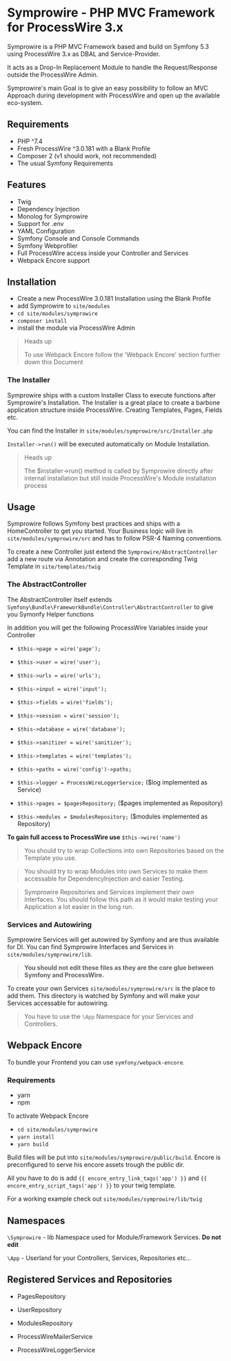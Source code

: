# Symprowire - PHP MVC Framework for ProcessWire 3.x

Symprowire is a PHP MVC Framework based and build on Symfony 5.3 using ProcessWire 3.x as DBAL and Service-Provider.

It acts as a Drop-In Replacement Module to handle the Request/Response outside the ProcessWire Admin. 

Symprowire's main Goal is to give an easy possibility to follow an MVC Approach during development with ProcessWire and open up the available eco-system.

## Requirements

- PHP ^7.4
- Fresh ProcessWire ^3.0.181 with a Blank Profile 
- Composer 2 (v1 should work, not recommended)
- The usual Symfony Requirements

## Features

- Twig
- Dependency Injection
- Monolog for Symprowire
- Support for .env
- YAML Configuration
- Symfony Console and Console Commands
- Symfony Webprofiler
- Full ProcessWire access inside your Controller and Services
- Webpack Encore support

## Installation

- Create a new ProcessWire 3.0.181 Installation using the Blank Profile
- add Symprowire to `site/modules` 
- `cd site/modules/symprowire`
- `composer install`
- install the module via ProcessWire Admin

> Heads up
> 
> To use Webpack Encore follow the 'Webpack Encore' section further down this Document  

### The Installer

Symprowire ships with a custom Installer Class to execute functions after Symprowire's Installation. The Installer is a great place to create a barbone application structure inside ProcessWire. Creating Templates, Pages, Fields etc.

You can find the Installer in `site/modules/symprowire/src/Installer.php`

`Installer->run()` will be executed automatically on Module Installation.
> Heads up
> 
> The $installer->run() method is called by Symprowire directly after internal installation but still inside ProcessWire's Module installation process

## Usage

Symprowire follows Symfony best practices and ships with a HomeController to get you started.
Your Business logic will live in `site/modules/symprowire/src` and has to follow PSR-4 Naming conventions. 

To create a new Controller just extend the `Symprowire/AbstractController` add a new route via Annotation and create the corresponding Twig Template in `site/templates/twig`

### The AbstractController 

The AbstractController itself extends `Symfony\Bundle\FrameworkBundle\Controller\AbstractController` to give you Symonfy Helper functions

In addition you will get the following ProcessWire Variables inside your Controller

- `$this->page = wire('page');`
- `$this->user = wire('user');`
- `$this->urls = wire('urls');`
- `$this->input = wire('input');`
- `$this->fields = wire('fields');`
- `$this->session = wire('session');`
- `$this->database = wire('database');`
- `$this->sanitizer = wire('sanitizer');`
- `$this->templates = wire('templates');`
- `$this->paths = wire('config')->paths;`

- `$this->logger = ProcessWireLoggerService;` ($log implemented as Service)
- `$this->pages = $pagesRepository;` ($pages implemented as Repository)
- `$this->modules = $modulesRepository;` ($modules implemented as Repository)

**To gain full access to ProcessWire use** `$this->wire('name')`

>You should try to wrap Collections into own Repositories based on the Template you use.

>You should try to wrap Modules into own Services to make them accessable for DependencyInjection and easier Testing.

>Symprowire Repositories and Services implement their own Interfaces. You should follow this path as it would make testing your Application a lot easier in the long run.

### Services and Autowiring

Symprowire Services will get autowired by Symfony and are thus available for DI. 
You can find Symprowire Interfaces and Services in `site/modules/symprowire/lib`.

>**You should not edit these files as they are the core glue between Symfony and ProcessWire.** 

To create your own Services `site/modules/symprowire/src` is the place to add them. 
This directory is watched by Symfony and will make your Services accessable for autowiring.

>You have to use the `\App` Namespace for your Services and Controllers. 

## Webpack Encore
To bundle your Frontend you can use `symfony/webpack-encore`.

### Requirements
- yarn
- npm

To activate Webpack Encore
- `cd site/modules/symprowire`
- `yarn install`
- `yarn build`

Build files will be put into `site/modules/symprowire/public/build`.
Encore is preconfigured to serve his encore assets trough the public dir.

All you have to do is add `{{ encore_entry_link_tags('app') }}` and `{{ encore_entry_script_tags('app') }}` to your twig template.

For a working example check out `site/modules/symprowire/lib/twig`

## Namespaces

`\Symprowire` - lib Namespace used for Module/Framework Services. **Do not edit**

`\App` - Userland for your Controllers, Services, Repositories etc...

## Registered Services and Repositories

- PagesRepository
- UserRepository
- ModulesRepository

- ProcessWireMailerService
- ProcessWireLoggerService
